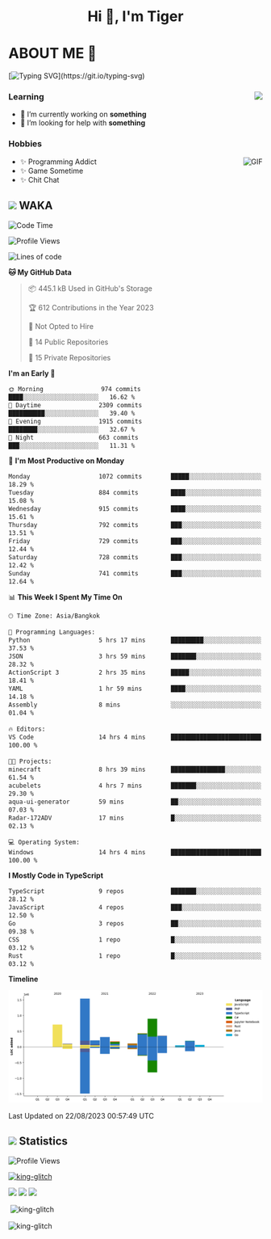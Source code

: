 <h1 align="center">Hi 👋, I'm Tiger</h1>




# ABOUT ME 💬

[![Typing SVG](https://readme-typing-svg.herokuapp.com?color=22F771&vCenter=true&lines=A+perssionate+developer+from+nowhere.)](https://git.io/typing-svg)

<div>
 <img align="right" src="https://spotify-github-profile.vercel.app/api/view?uid=12129734423&cover_image=false&theme=default&bar_color=22d016&bar_color_cover=true" />
 <h3>Learning</h3>
 
 <ul>
  <li>🔭 I’m currently working on <b>something</b></li>
  <li>🤝 I’m looking for help with <b>something</b></li>
 </ul>
 
</div>
<div>
 <h3>Hobbies</h3>
 <img align="right" height="475px"  alt="GIF" src="https://i.pinimg.com/originals/1f/b7/db/1fb7dbee557e5ed509f7517da8a84d58.gif" />
 <ul>
  <li>✨ Programming Addict</li>
  <li>✨ Game Sometime</li>
  <li>✨ Chit Chat</li>
 </ul>
 
</div>



## <img height="40" src="https://raw.githubusercontent.com/innng/innng/master/assets/kyubey.gif"/> WAKA

<!--START_SECTION:waka-->
![Code Time](http://img.shields.io/badge/Code%20Time-1%2C451%20hrs%2047%20mins-blue)

![Profile Views](http://img.shields.io/badge/Profile%20Views-0-blue)

![Lines of code](https://img.shields.io/badge/From%20Hello%20World%20I%27ve%20Written-5.1%20million%20lines%20of%20code-blue)

**🐱 My GitHub Data** 

> 📦 445.1 kB Used in GitHub's Storage 
 > 
> 🏆 612 Contributions in the Year 2023
 > 
> 🚫 Not Opted to Hire
 > 
> 📜 14 Public Repositories 
 > 
> 🔑 15 Private Repositories 
 > 
**I'm an Early 🐤** 

```text
🌞 Morning                974 commits         ████░░░░░░░░░░░░░░░░░░░░░   16.62 % 
🌆 Daytime                2309 commits        ██████████░░░░░░░░░░░░░░░   39.40 % 
🌃 Evening                1915 commits        ████████░░░░░░░░░░░░░░░░░   32.67 % 
🌙 Night                  663 commits         ███░░░░░░░░░░░░░░░░░░░░░░   11.31 % 
```
📅 **I'm Most Productive on Monday** 

```text
Monday                   1072 commits        █████░░░░░░░░░░░░░░░░░░░░   18.29 % 
Tuesday                  884 commits         ████░░░░░░░░░░░░░░░░░░░░░   15.08 % 
Wednesday                915 commits         ████░░░░░░░░░░░░░░░░░░░░░   15.61 % 
Thursday                 792 commits         ███░░░░░░░░░░░░░░░░░░░░░░   13.51 % 
Friday                   729 commits         ███░░░░░░░░░░░░░░░░░░░░░░   12.44 % 
Saturday                 728 commits         ███░░░░░░░░░░░░░░░░░░░░░░   12.42 % 
Sunday                   741 commits         ███░░░░░░░░░░░░░░░░░░░░░░   12.64 % 
```


📊 **This Week I Spent My Time On** 

```text
🕑︎ Time Zone: Asia/Bangkok

💬 Programming Languages: 
Python                   5 hrs 17 mins       █████████░░░░░░░░░░░░░░░░   37.53 % 
JSON                     3 hrs 59 mins       ███████░░░░░░░░░░░░░░░░░░   28.32 % 
ActionScript 3           2 hrs 35 mins       █████░░░░░░░░░░░░░░░░░░░░   18.41 % 
YAML                     1 hr 59 mins        ████░░░░░░░░░░░░░░░░░░░░░   14.18 % 
Assembly                 8 mins              ░░░░░░░░░░░░░░░░░░░░░░░░░   01.04 % 

🔥 Editors: 
VS Code                  14 hrs 4 mins       █████████████████████████   100.00 % 

🐱‍💻 Projects: 
minecraft                8 hrs 39 mins       ███████████████░░░░░░░░░░   61.54 % 
acubelets                4 hrs 7 mins        ███████░░░░░░░░░░░░░░░░░░   29.30 % 
aqua-ui-generator        59 mins             ██░░░░░░░░░░░░░░░░░░░░░░░   07.03 % 
Radar-172ADV             17 mins             █░░░░░░░░░░░░░░░░░░░░░░░░   02.13 % 

💻 Operating System: 
Windows                  14 hrs 4 mins       █████████████████████████   100.00 % 
```

**I Mostly Code in TypeScript** 

```text
TypeScript               9 repos             ███████░░░░░░░░░░░░░░░░░░   28.12 % 
JavaScript               4 repos             ███░░░░░░░░░░░░░░░░░░░░░░   12.50 % 
Go                       3 repos             ██░░░░░░░░░░░░░░░░░░░░░░░   09.38 % 
CSS                      1 repo              █░░░░░░░░░░░░░░░░░░░░░░░░   03.12 % 
Rust                     1 repo              █░░░░░░░░░░░░░░░░░░░░░░░░   03.12 % 
```



**Timeline**

![Lines of Code chart](https://raw.githubusercontent.com/king-glitch/king-glitch/main/assets/bar_graph.png)


 Last Updated on 22/08/2023 00:57:49 UTC
<!--END_SECTION:waka-->
## <img height="40" src="https://raw.githubusercontent.com/innng/innng/master/assets/kyubey.gif"/> Statistics
![Profile Views](https://komarev.com/ghpvc/?username=king-glitch)  

<p align="left"> 
 <a href="https://github.com/ryo-ma/github-profile-trophy">
  <img src="https://github-profile-trophy.vercel.app/?username=king-glitch&theme=dracula" alt="king-glitch" />
 </a> </p>

![](https://github-profile-summary-cards.vercel.app/api/cards/profile-details?username=king-glitch&theme=dracula)
![](https://github-profile-summary-cards.vercel.app/api/cards/stats?username=king-glitch&theme=dracula) 
![](https://github-profile-summary-cards.vercel.app/api/cards/productive-time?username=king-glitch&theme=dracula)


<p>&nbsp;<img align="center" src="https://github-readme-stats.vercel.app/api?username=king-glitch&theme=dracula" alt="king-glitch" /></p>

<p><img align="center" src="https://github-readme-streak-stats.herokuapp.com/?user=king-glitch&theme=dracula" alt="king-glitch" /></p>
